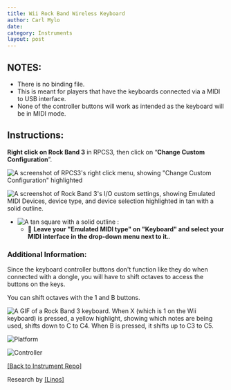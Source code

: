 ```yaml
---
title: Wii Rock Band Wireless Keyboard
author: Carl Mylo
date: 
category: Instruments
layout: post
---
```


## NOTES:

* There is no binding file.
* This is meant for players that have the keyboards connected via a MIDI to USB interface.
* None of the controller buttons will work as intended as the keyboard will be in MIDI mode.

## Instructions:
**Right click on Rock Band 3** in RPCS3, then click on “**Change Custom Configuration**”.  

![A screenshot of RPCS3's right click menu, showing "Change Custom Configuration" highlighted](https://github.com/hmxmilohax/rb3-pc/blob/main/images/cust/pcs3customconfigchange.png "Change Custom Configuration")

![A screenshot of Rock Band 3's I/O custom settings, showing Emulated MIDI Devices, device type, and device selection highlighted in tan with a solid outline.](https://github.com/hmxmilohax/rb3-pc/blob/main/images/cust/iok.png "I/O")
* ![A tan square with a solid outline](https://github.com/hmxmilohax/rb3-pc/blob/main/images/cust/smalltan.png "Tan Square") : 
	* 🎹 **Leave your "Emulated MIDI type" on "Keyboard" and select your MIDI interface in the drop-down menu next to it.**.

### Additional Information:

Since the keyboard controller buttons don't function like they do when connected with a dongle, you will have to shift octaves to access the buttons on the keys.

You can shift octaves with the 1 and B buttons.

![A GIF of a Rock Band 3 keyboard. When X (which is 1 on the Wii keyboard) is pressed, a yellow highlight, showing which notes are being used, shifts down to C to C4. When B is pressed, it shifts up to C3 to C5.](https://raw.githubusercontent.com/hmxmilohax/rb3-pc/main/assets/images/instruments/rbkeysoctshift.gif "Octave Shifting") 

![Platform](https://raw.githubusercontent.com/hmxmilohax/rb3-pc/main/assets/images/instruments/wii.png "Platform") 

![Controller](https://raw.githubusercontent.com/hmxmilohax/rb3-pc/main/assets/images/instruments/wiirbkeyscontroller.png "Controller") 

[[Back to Instrument Repo]](https://hmxmilohax.github.io/rb3-pc/english/instrumentrepo/#instrument-list)

Research by [[Linos]](https://www.youtube.com/@LinosMelendi)